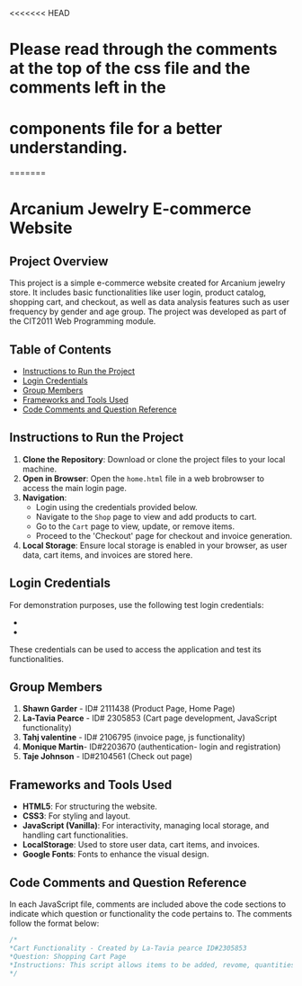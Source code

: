 <<<<<<< HEAD
# Please read through the comments at the top of the css file and the comments left in the 
# components file for a better understanding.
=======
# Arcanium Jewelry E-commerce Website

## Project Overview
This project is a simple e-commerce website created for Arcanium jewelry store. It includes basic functionalities like user login, product catalog, shopping cart, and checkout, as well as data analysis features such as user frequency by gender and age group. The project was developed as part of the CIT2011 Web Programming module.

## Table of Contents
- [Instructions to Run the Project](#instructions-to-run-the-project)
- [Login Credentials ](#login-credentials)
- [Group Members](#group-members)
- [Frameworks and Tools Used](#frameworks-and-tools-used)
- [Code Comments and Question Reference](#code-comments-and-question-reference)

## Instructions to Run the Project 
1. **Clone the Repository**: Download or clone the project files to your local machine.
2. **Open in Browser**: Open the `home.html` file in a web brobrowser to access the main login page.
3. **Navigation**:
   - Login using the credentials provided below.
   - Navigate to the `Shop` page to view and add products to cart.
   - Go to the `Cart` page to view, update, or remove items.
   - Proceed to the 'Checkout' page for checkout and invoice generation.
4. **Local Storage**: Ensure local storage is enabled in your browser, as user data, cart items, and invoices are stored here.

## Login Credentials
For demonstration purposes, use the following test login credentials:

  -
  -

These credentials can be used to access the application and test its functionalities.

## Group Members
1. **Shawn Garder** - ID# 2111438 (Product Page, Home Page)
2. **La-Tavia Pearce** - ID# 2305853 (Cart page development, JavaScript functionality)
3. **Tahj valentine** - ID# 2106795 (invoice page, js functionality)
4. **Monique Martin**- ID#2203670 (authentication- login and registration)
5. **Taje Johnson** - ID#2104561 (Check out page) 

## Frameworks and Tools Used 
- **HTML5**: For structuring the website.
- **CSS3**: For styling and layout.
- **JavaScript (Vanilla)**: For interactivity, managing local storage, and handling cart functionalities.
- **LocalStorage**: Used to store user data, cart items, and invoices.
- **Google Fonts**: Fonts to enhance the visual design.

## Code Comments and Question Reference
In each JavaScript file, comments are included above the code sections to indicate which question or functionality the code pertains to. The comments follow the format below:

```Javascript
/*
*Cart Functionality - Created by La-Tavia pearce ID#2305853
*Question: Shopping Cart Page
*Instructions: This script allows items to be added, revome, quantities updated, and the cart to be cleared.
*/

